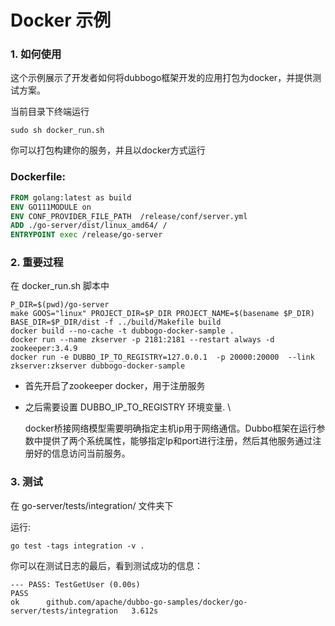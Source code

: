 # Docker 示例
### 1. 如何使用
这个示例展示了开发者如何将dubbogo框架开发的应用打包为docker，并提供测试方案。

当前目录下终端运行

```shell script
sudo sh docker_run.sh
```

你可以打包构建你的服务，并且以docker方式运行

### Dockerfile:
```dockerfile
FROM golang:latest as build
ENV GO111MODULE on
ENV CONF_PROVIDER_FILE_PATH  /release/conf/server.yml
ADD ./go-server/dist/linux_amd64/ /
ENTRYPOINT exec /release/go-server
```

### 2.  重要过程

在 docker_run.sh 脚本中
```shell script
P_DIR=$(pwd)/go-server
make GOOS="linux" PROJECT_DIR=$P_DIR PROJECT_NAME=$(basename $P_DIR) BASE_DIR=$P_DIR/dist -f ../build/Makefile build
docker build --no-cache -t dubbogo-docker-sample .
docker run --name zkserver -p 2181:2181 --restart always -d zookeeper:3.4.9
docker run -e DUBBO_IP_TO_REGISTRY=127.0.0.1  -p 20000:20000  --link zkserver:zkserver dubbogo-docker-sample
```

- 首先开启了zookeeper docker，用于注册服务

- 之后需要设置 DUBBO_IP_TO_REGISTRY 环境变量.  \

  docker桥接网络模型需要明确指定主机ip用于网络通信。Dubbo框架在运行参数中提供了两个系统属性，能够指定Ip和port进行注册，然后其他服务通过注册好的信息访问当前服务。

### 3. 测试
在 go-server/tests/integration/ 文件夹下

运行:
```shell script
go test -tags integration -v .
```

你可以在测试日志的最后，看到测试成功的信息：
```
--- PASS: TestGetUser (0.00s)
PASS
ok      github.com/apache/dubbo-go-samples/docker/go-server/tests/integration   3.612s
```
